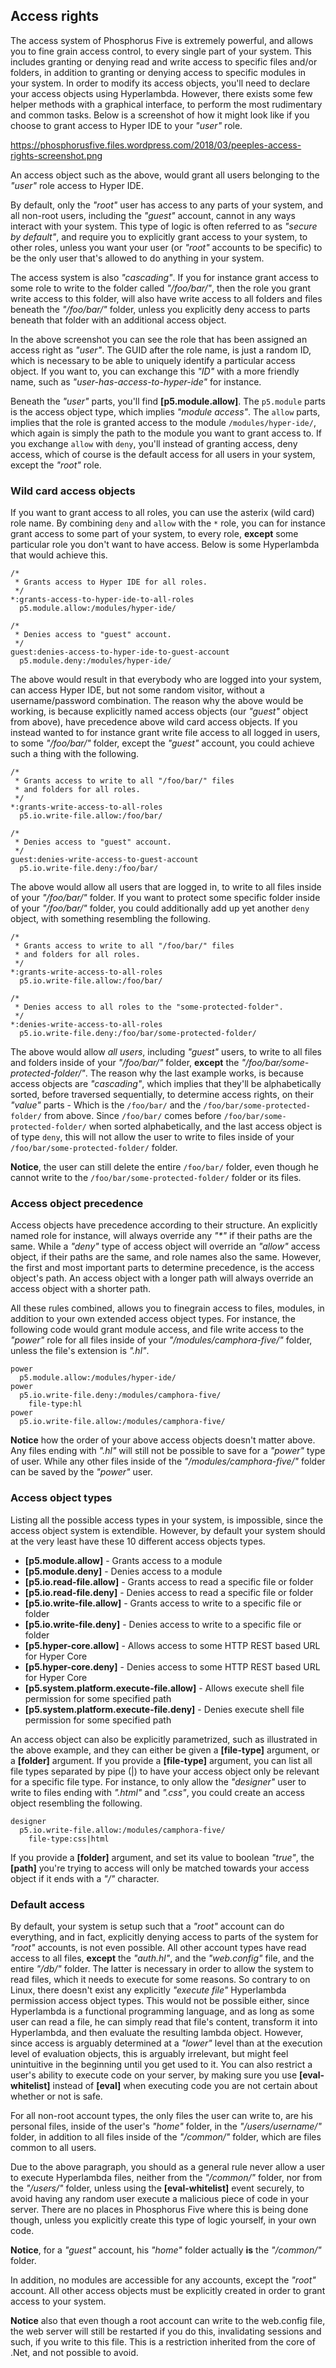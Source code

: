 ## Access rights

The access system of Phosphorus Five is extremely powerful, and allows you to fine grain access
control, to every single part of your system. This includes granting or denying read and write access
to specific files and/or folders, in addition to granting or denying access to specific modules in your
system. In order to modify its access objects, you'll need to declare your access  objects using Hyperlambda.
However, there exists some few helper methods with a graphical interface, to perform the most rudimentary
and common tasks. Below is a screenshot of how it might look like if you choose to grant access to Hyper
IDE to your _"user"_ role.

https://phosphorusfive.files.wordpress.com/2018/03/peeples-access-rights-screenshot.png

An access object such as the above, would grant all users belonging to the _"user"_ role access to Hyper IDE.

By default, only the _"root"_ user has access to any parts of your system, and all non-root users,
including the _"guest"_ account, cannot in any ways interact with your system. This type of logic is
often referred to as _"secure by default"_, and require you to explicitly grant access to your system,
to other roles, unless you want your user (or _"root"_ accounts to be specific) to be the only user
that's allowed to do anything in your system.

The access system is also _"cascading"_. If you for instance grant access to some role to write to the
folder called _"/foo/bar/"_, then the role you grant write access to this folder, will also have write
access to all folders and files beneath the _"/foo/bar/"_ folder, unless you explicitly deny access to
parts beneath that folder with an additional access object.

In the above screenshot you can see the role that has been assigned an access right as _"user"_. The
GUID after the role name, is just a random ID, which is necessary to be able to uniquely identify
a particular access object. If you want to, you can exchange this _"ID"_ with a more friendly name,
such as _"user-has-access-to-hyper-ide"_ for instance.

Beneath the _"user"_ parts, you'll find **[p5.module.allow]**. The `p5.module` parts is the access
object type, which implies _"module access"_. The `allow` parts, implies that the role is granted
access to the module `/modules/hyper-ide/`, which again is simply the path to the module you want to
grant access to. If you exchange `allow` with `deny`, you'll instead of granting access, deny access,
which of course is the default access for all users in your system, except the _"root"_ role.

### Wild card access objects

If you want to grant access to all roles, you can use the asterix (wild card) role name. By combining
`deny` and `allow` with the `*` role, you can for instance grant access to some part of your system,
to every role, __except__ some particular role you don't want to have access. Below is some Hyperlambda
that would achieve this.

```hyperlambda
/*
 * Grants access to Hyper IDE for all roles.
 */
*:grants-access-to-hyper-ide-to-all-roles
  p5.module.allow:/modules/hyper-ide/

/*
 * Denies access to "guest" account.
 */
guest:denies-access-to-hyper-ide-to-guest-account
  p5.module.deny:/modules/hyper-ide/
```

The above would result in that everybody who are logged into your system, can access Hyper IDE, but
not some random visitor, without a username/password combination. The reason why the above would
be working, is because explicitly named access objects (our _"guest"_ object from above), have precedence
above wild card access objects. If you instead wanted to for instance grant write file access to all logged
in users, to some _"/foo/bar/"_ folder, except the _"guest"_ account, you could achieve such a thing with
the following.

```hyperlambda
/*
 * Grants access to write to all "/foo/bar/" files
 * and folders for all roles.
 */
*:grants-write-access-to-all-roles
  p5.io.write-file.allow:/foo/bar/

/*
 * Denies access to "guest" account.
 */
guest:denies-write-access-to-guest-account
  p5.io.write-file.deny:/foo/bar/
```

The above would allow all users that are logged in, to write to all files inside of your _"/foo/bar/"_ folder.
If you want to protect some specific folder inside of your _"/foo/bar/"_ folder, you could additionally
add up yet another `deny` object, with something resembling the following.

```hyperlambda
/*
 * Grants access to write to all "/foo/bar/" files
 * and folders for all roles.
 */
*:grants-write-access-to-all-roles
  p5.io.write-file.allow:/foo/bar/

/*
 * Denies access to all roles to the "some-protected-folder".
 */
*:denies-write-access-to-all-roles
  p5.io.write-file.deny:/foo/bar/some-protected-folder/
```

The above would allow _all users_, including _"guest"_ users, to write to all files and folders inside of
your _"/foo/bar/"_ folder, **except** the _"/foo/bar/some-protected-folder/"_. The reason why the last
example works, is because access objects are _"cascading"_, which implies that they'll be alphabetically
sorted, before traversed sequentially, to determine access rights, on their _"value"_ parts - Which is
the `/foo/bar/` and the `/foo/bar/some-protected-folder/` from above. Since `/foo/bar/` comes before
`/foo/bar/some-protected-folder/` when sorted alphabetically, and the last access object is of type `deny`,
this will not allow the user to write to files inside of your `/foo/bar/some-protected-folder/` folder.

**Notice**, the user can still delete the entire `/foo/bar/` folder, even though he cannot write to
the `/foo/bar/some-protected-folder/` folder or its files.

### Access object precedence

Access objects have precedence according to their structure. An explicitly named role for instance,
will always override any _"*"_ if their paths are the same. While a _"deny"_ type of access object
will override an _"allow"_ access object, if their paths are the same, and role names also the
same. However, the first and most important parts to determine precedence, is the access object's
path. An access object with a longer path will always override an access object with a shorter path.

All these rules combined, allows you to finegrain access to files, modules, in addition to your own
extended access object types. For instance, the following code would grant module access, and file
write access to the _"power"_ role for all files inside of your _"/modules/camphora-five/"_ folder,
unless the file's extension is _".hl"_.

```hyperlambda
power
  p5.module.allow:/modules/hyper-ide/
power
  p5.io.write-file.deny:/modules/camphora-five/
    file-type:hl
power
  p5.io.write-file.allow:/modules/camphora-five/
```

**Notice** how the order of your above access objects doesn't matter above. Any files ending
with _".hl"_ will still not be possible to save for a _"power"_ type of user. While any other
files inside of the _"/modules/camphora-five/"_ folder can be saved by the _"power"_ user.

### Access object types

Listing all the possible access types in your system, is impossible, since the access object
system is extendible. However, by default your system should at the very least have these 10 different
access objects types.

* __[p5.module.allow]__ - Grants access to a module
* __[p5.module.deny]__ - Denies access to a module
* __[p5.io.read-file.allow]__ - Grants access to read a specific file or folder
* __[p5.io.read-file.deny]__ - Denies access to read a specific file or folder
* __[p5.io.write-file.allow]__ - Grants access to write to a specific file or folder
* __[p5.io.write-file.deny]__ - Denies access to write to a specific file or folder
* __[p5.hyper-core.allow]__ - Allows access to some HTTP REST based URL for Hyper Core
* __[p5.hyper-core.deny]__ - Denies access to some HTTP REST based URL for Hyper Core
* __[p5.system.platform.execute-file.allow]__ - Allows execute shell file permission for some specified path
* __[p5.system.platform.execute-file.deny]__ - Denies execute shell file permission for some specified path

An access object can also be explicitly parametrized, such as illustrated in the above
example, and they can either be given a **[file-type]** argument, or a **[folder]** argument. If you
provide a **[file-type]** argument, you can list all file types separated by pipe (|) to have
your access object only be relevant for a specific file type. For instance, to only allow the
_"designer"_ user to write to files ending with _".html"_ and _".css"_, you could create an
access object resembling the following.

```hyperlambda
designer
  p5.io.write-file.allow:/modules/camphora-five/
    file-type:css|html
```

If you provide a **[folder]** argument, and set its value to boolean _"true"_, the **[path]** you're
trying to access will only be matched towards your access object if it ends with a _"/"_ character.

### Default access

By default, your system is setup such that a _"root"_ account can do everything, and in fact, explicitly
denying access to parts of the system for _"root"_ accounts, is not even possible. All other account
types have read access to all files, **except** the _"auth.hl"_, and the _"web.config"_ file, and the
entire _"/db/"_ folder. The latter is necessary in order to allow the system to read files, which it
needs to execute for some reasons. So contrary to on Linux, there doesn't exist any explicitly
_"execute file"_ Hyperlambda permission access object types. This would not be possible either,
since Hyperlambda is a functional programming language, and as long as some user can read a file,
he can simply read that file's content, transform it into Hyperlambda, and then evaluate the resulting
lambda object. However, since access is arguably determined at a _"lower"_ level than at the
execution level of evaluation objects, this is arguably irrelevant, but might feel unintuitive in the
beginning until you get used to it. You can also restrict a user's ability to execute code on your
server, by making sure you use **[eval-whitelist]** instead of **[eval]** when executing code
you are not certain about whether or not is safe.

For all non-root account types, the only files the user can write to, are his personal files, inside
of the user's _"home"_ folder, in the _"/users/username/"_ folder, in addition to all files
inside of the _"/common/"_ folder, which are files common to all users.

Due to the above paragraph, you should as a general rule never allow a user to execute Hyperlambda
files, neither from the _"/common/"_ folder, nor from the _"/users/"_ folder, unless using the
**[eval-whitelist]** event securely, to avoid having any random user execute a malicious piece
of code in your server. There are no places in Phosphorus Five where this is being done though,
unless you explicitly create this type of logic yourself, in your own code.

**Notice**, for a _"guest"_ account, his _"home"_ folder actually **is** the _"/common/"_ folder.

In addition, no modules are accessible for any accounts, except the _"root"_ account.
All other access objects must be explicitly created in order to grant access to your system.

**Notice** also that even though a root account can write to the web.config file, the web server will
still be restarted if you do this, invalidating sessions and such, if you write to this file. This
is a restriction inherited from the core of .Net, and not possible to avoid.
